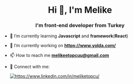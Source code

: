 
<h1 align="center">Hi 👋, I'm Melike</h1>
<h3 align="center">I'm front-end developer from Turkey</h1>

- 🌱 I’m currently learning **Javascript** and **framework**(**React**) 

- 🔭 I’m currently working on **https://www.yolda.com/**

- 📫 How to reach me **melikeetopcuu@gmail.com**

- 💬 Connect with me: <p align="left">  <a href="https://www.linkedin.com/in/meliketopcu/" target="blank"><img src="https://camo.githubusercontent.com/a493f6833f99fb3c85788d6d9305e6b7a42b838e5ee5d138fd9a8214a7e77472/68747470733a2f2f696d672e736869656c64732e696f2f62616467652f6c696e6b6564696e2d2532333030373742352e7376673f267374796c653d666f722d7468652d6261646765266c6f676f3d6c696e6b6564696e266c6f676f436f6c6f723d7768697465" alt="https://www.linkedin.com/in/meliketopcu/"  /></a></p>


